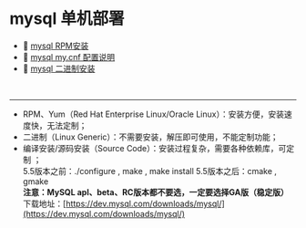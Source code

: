 # mysql 单机部署

- 📄 [mysql RPM安装](mysql%20单机部署/mysql%20RPM安装.md)
- 📄 [mysql my.cnf 配置说明](mysql%20单机部署/mysql%20my.cnf%20配置说明.md)
- 📄 [mysql 二进制安装](mysql%20单机部署/mysql%20二进制安装.md)

‍

---

- RPM、Yum（Red Hat Enterprise Linux/Oracle Linux）：安装方便，安装速度快，无法定制；
- 二进制（Linux Generic）：不需要安装，解压即可使用，不能定制功能；
- 编译安装/源码安装（Source Code）：安装过程复杂，需要各种依赖库，可定制  ；  
  5.5版本之前：./configure , make , make install
  5.5版本之后：cmake , gmake  
  **注意：MySQL apl、beta、RC版本都不要选，一定要选择GA版（稳定版）**   
  下载地址：[https://dev.mysql.com/downloads/mysql/](https://dev.mysql.com/downloads/mysql/)

‍
